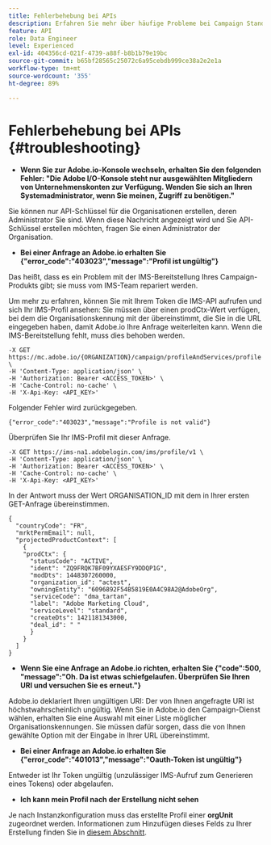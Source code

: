 ```yaml
---
title: Fehlerbehebung bei APIs
description: Erfahren Sie mehr über häufige Probleme bei Campaign Standard-APIs
feature: API
role: Data Engineer
level: Experienced
exl-id: 404356cd-021f-4739-a88f-b8b1b79e19bc
source-git-commit: b65bf28565c25072c6a95cebdb999ce38a2e2e1a
workflow-type: tm+mt
source-wordcount: '355'
ht-degree: 89%

---
```


# Fehlerbehebung bei APIs {#troubleshooting}

* **Wenn Sie zur Adobe.io-Konsole wechseln, erhalten Sie den folgenden Fehler: &quot;Die Adobe I/O-Konsole steht nur ausgewählten Mitgliedern von Unternehmenskonten zur Verfügung. Wenden Sie sich an Ihren Systemadministrator, wenn Sie meinen, Zugriff zu benötigen.&quot;**

Sie können nur API-Schlüssel für die Organisationen erstellen, deren Administrator Sie sind. Wenn diese Nachricht angezeigt wird und Sie API-Schlüssel erstellen möchten, fragen Sie einen Administrator der Organisation.

* **Bei einer Anfrage an Adobe.io erhalten Sie {&quot;error_code&quot;:&quot;403023&quot;,&quot;message&quot;:&quot;Profil ist ungültig&quot;}**

Das heißt, dass es ein Problem mit der IMS-Bereitstellung Ihres Campaign-Produkts gibt; sie muss vom IMS-Team repariert werden.

Um mehr zu erfahren, können Sie mit Ihrem Token die IMS-API aufrufen und sich Ihr IMS-Profil ansehen: Sie müssen über einen prodCtx-Wert verfügen, bei dem die Organisationskennung mit der übereinstimmt, die Sie in die URL eingegeben haben, damit Adobe.io Ihre Anfrage weiterleiten kann.
Wenn die IMS-Bereitstellung fehlt, muss dies behoben werden.

```
-X GET https://mc.adobe.io/{ORGANIZATION}/campaign/profileAndServices/profile \
-H 'Content-Type: application/json' \
-H 'Authorization: Bearer <ACCESS_TOKEN>' \
-H 'Cache-Control: no-cache' \
-H 'X-Api-Key: <API_KEY>'
```

Folgender Fehler wird zurückgegeben.

```
{"error_code":"403023","message":"Profile is not valid"}
```

Überprüfen Sie Ihr IMS-Profil mit dieser Anfrage.

```
-X GET https://ims-na1.adobelogin.com/ims/profile/v1 \
-H 'Content-Type: application/json' \
-H 'Authorization: Bearer <ACCESS_TOKEN>' \
-H 'Cache-Control: no-cache' \
-H 'X-Api-Key: <API_KEY>'
```

In der Antwort muss der Wert ORGANISATION_ID mit dem in Ihrer ersten GET-Anfrage übereinstimmen.

```
{
  "countryCode": "FR",
  "mrktPermEmail": null,
  "projectedProductContext": [
    {
    "prodCtx": {
      "statusCode": "ACTIVE",
      "ident": "ZQ9FRQK7BF09YXAESFY9DDQP1G",
      "modDts": 1448307260000,
      "organization_id": "actest",
      "owningEntity": "6096892F54B5819E0A4C98A2@AdobeOrg",
      "serviceCode": "dma_tartan",
      "label": "Adobe Marketing Cloud",
      "serviceLevel": "standard",
      "createDts": 1421181343000,
      "deal_id": " "
      }
    }
  ]
}
```

* **Wenn Sie eine Anfrage an Adobe.io richten, erhalten Sie {&quot;code&quot;:500, &quot;message&quot;:&quot;Oh. Da ist etwas schiefgelaufen. Überprüfen Sie Ihren URI und versuchen Sie es erneut.&quot;}**

Adobe.io deklariert Ihren ungültigen URI: Der von Ihnen angefragte URI ist höchstwahrscheinlich ungültig. Wenn Sie in Adobe.io den Campaign-Dienst wählen, erhalten Sie eine Auswahl mit einer Liste möglicher Organisationskennungen. Sie müssen dafür sorgen, dass die von Ihnen gewählte Option mit der Eingabe in Ihrer URL übereinstimmt.

* **Bei einer Anfrage an Adobe.io erhalten Sie {&quot;error_code&quot;:&quot;401013&quot;,&quot;message&quot;:&quot;Oauth-Token ist ungültig&quot;}**

Entweder ist Ihr Token ungültig (unzulässiger IMS-Aufruf zum Generieren eines Tokens) oder abgelaufen.

* **Ich kann mein Profil nach der Erstellung nicht sehen**

Je nach Instanzkonfiguration muss das erstellte Profil einer **orgUnit** zugeordnet werden. Informationen zum Hinzufügen dieses Felds zu Ihrer Erstellung finden Sie in [diesem Abschnitt](../../api/using/creating-profiles-api.md).

<!-- * (error duplicate key : quand tu crées un profile qui existe déjà , il faut faire un patch pour updater le profile plutôt qu’un POST)

With Curl
List all profiles

Create a profile

Update the mobilePhone attribute of a profile

API Calls on Service

GET the list of services

-->

<!--

How to find and use a filter?
Error codes:

* PAtch sur Age = message d'erreur :
500
Cannot update the 'age' property that is read-only
'age' property is not valid for the 'profile' resource.
-->

<!--
How to filter a list of subscribed profiles with available profile filters ? by date (by les filtres dispo sur la ressource) ?

Pattern classique :

recupérer la liste des subscriptions filtrées d'un profile
1) get sur profile
2) recup PKey
3) get sur PKey
4) get sur href des subscriptions

Comment savoir quel filtre appliquer ?

1) get sur metadata de profile
2) retourne description de la collection subscription
3) get sur la valeur du champ resTarget
4) get sur le href dans filters
5) retourne les filtres applicables sur l'url des data.

-->

